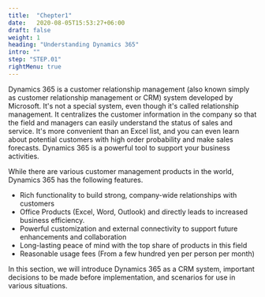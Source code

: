 ```yaml
---
title:  "Chepter1"
date:   2020-08-05T15:53:27+06:00
draft: false
weight: 1
heading: "Understanding Dynamics 365"
intro: ""
step: "STEP.01"
rightMenu: true
---
```


<!-- Intro -->
Dynamics 365 is a customer relationship management (also known simply as customer relationship management or CRM) system developed by Microsoft. It's not a special system, even though it's called relationship management. It centralizes the customer information in the company so that the field and managers can easily understand the status of sales and service. It's more convenient than an Excel list, and you can even learn about potential customers with high order probability and make sales forecasts. Dynamics 365 is a powerful tool to support your business activities.

While there are various customer management products in the world, Dynamics 365 has the following features.

* Rich functionality to build strong, company-wide relationships with customers
* Office Products (Excel, Word, Outlook) and directly leads to increased business efficiency.
* Powerful customization and external connectivity to support future enhancements and collaboration
* Long-lasting peace of mind with the top share of products in this field
* Reasonable usage fees (From a few hundred yen per person per month)

In this section, we will introduce Dynamics 365 as a CRM system, important decisions to be made before implementation, and scenarios for use in various situations.